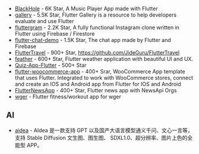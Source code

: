 - [BlackHole](https://github.com/Sangwan5688/BlackHole) - 6K Star, A Music Player App made with Flutter
- [gallery](https://github.com/flutter/gallery) - 5.5K Star, Flutter Gallery is a resource to help developers evaluate and use Flutter
- [fluttergram](https://github.com/mdanics/fluttergram) - 2.2K Star, A fully functional Instagram clone written in Flutter using Firebase / Firestore
- [flutter-chat-demo](https://github.com/duytq94/flutter-chat-demo) - 1.5K Star, The chat app made by Flutter and Firebase
- [FlutterTravel](https://github.com/JideGuru/FlutterTravel) - 900+ Star, https://github.com/JideGuru/FlutterTravel
- [feather](https://github.com/jhomlala/feather) - 600+ Star, Flutter weather application with beautiful UI and UX.
- [Quiz-App-Flutter](https://github.com/abuanwar072/Quiz-App-Flutter) - 500+ Star
- [flutter-woocommerce-app](https://github.com/woosignal/flutter-woocommerce-app) - 400+ Srar, WooCommerce App template that uses Flutter. Integrated to work with WooCommerce stores, connect and create an IOS and Android app from Flutter for IOS and Android
- [FlutterNewsApp](https://github.com/theindianappguy/FlutterNewsApp) - 400+ Star, Flutter news app with NewsApi Orgs
- [wger](https://github.com/wger-project/flutter) - Flutter fitness/workout app for wger


## AI

- [aidea](https://github.com/mylxsw/aidea) - AIdea 是一款支持 GPT 以及国产大语言模型通义千问、文心一言等，支持 Stable Diffusion 文生图、图生图、 SDXL1.0、超分辨率、图片上色的全能型 APP。
